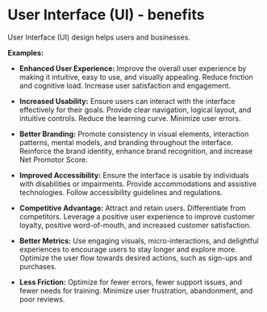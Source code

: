 # User Interface (UI) - benefits

User Interface (UI) design helps users and businesses.

**Examples:**

* **Enhanced User Experience:** Improve the overall user experience by making it intuitive, easy to use, and visually appealing. Reduce friction and cognitive load. Increase user satisfaction and engagement.

* **Increased Usability:** Ensure users can interact with the interface effectively for their goals. Provide clear navigation, logical layout, and intuitive controls. Reduce the learning curve. Minimize user errors.

* **Better Branding:** Promote consistency in visual elements, interaction patterns, mental models, and branding throughout the interface. Reinforce the brand identity, enhance brand recognition, and increase Net Promotor Score.

* **Improved Accessibility:** Ensure the interface is usable by individuals with disabilities or impairments. Provide accommodations and assistive technologies. Follow accessibility guidelines and regulations.

* **Competitive Advantage:** Attract and retain users. Differentiate from competitors. Leverage a positive user experience to improve customer loyalty, positive word-of-mouth, and increased customer satisfaction.

* **Better Metrics:** Use engaging visuals, micro-interactions, and delightful experiences to encourage users to stay longer and explore more. Optimize the user flow towards desired actions, such as sign-ups and purchases.

* **Less Friction:** Optimize for fewer errors, fewer support issues, and fewer needs for training. Minimize user frustration, abandonment, and poor reviews.